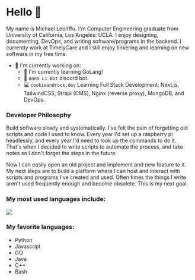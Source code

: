 # Hello 👋

My name is Michael Leonffu. I'm Computer Engineering graduate from
University of California, Los Angeles: UCLA. I enjoy designing, documenting,
DevOps, and writing software/programs in the backend. I currently work at
TimelyCare and I still enjoy tinkering and learning on new software in my free time.

- 🔭 I'm currently working on:
  - 🌱 I'm currently learning GoLang!
  - 🤖 `Anna Li Bot` discord bot.
  - 💻 `cookieandrock.dev` Learning Full Stack Development: Next.js,
    TailwindCSS, Strapi (CMS), Nginx (reverse proxy), MongoDB, and DevOps.

<!--
🏸 Badminton Buddy; a smart badminton birdie pitcher robot.
  - 📝 wordle, a wordle solver; it started as a small script and it got bloated.
  - 🎁 `ghost-upload`, VSCode extension to upload blog posts onto a ghost
  - 📖 Class projects/labs, some of which I may have permission to post on
    github!
- 🔭 I'm also ~~currently~~ working on `Charjabug` a reverse remote ssh tunnel,
  webserver, and gpio led on rpi zero w.
- 🌱 I'm learning reverse ssh tunnel, gpio on rpi, and makefiles
- 🤔 I'm looking for things to do with HDL and Machine Learning.
- 👯 I'm looking to collaborate on anything with DevOps and webdev or backend
  systems!
-->

<!-- As you can see I'm all over the place! -->

### Developer Philosophy

Build software slowly and systematically. I've felt the pain of forgetting old
scripts and code I used to know. Every year I'd set up a raspberry pi
headlessly, and every year I'd need to look up the commands to do it. That's
when I decided to write scripts to automate the process, and take notes so I
don't forget the steps in the future.

Now I can easily open an old project and implement and new feature to it.
My next steps are to build a platform where I can host and interact with
scripts and programs I've created and used. Often times the things I write
aren't used frequently enough and become obsolete. This is my next goal.

<!--
I also use [blog.cookieandrock.dev](blog.cookieandrock.dev) as a platform for
writing certain lessons I've learned in software and tools. One day I
realized that I was relearning old material I had learned before. I didn't
like that. So I started documenting lessons learned and making some automated
tools like headless-rpi installers. I hope that with all these new ideas I can
keep working on increasing my knowledge base systematically and consistently.
-->

### My most used languages include:

<img align="center"
src="https://github-readme-stats.vercel.app/api/top-langs/?username=michaelleonffu&theme=default"
/>

### My favorite languages:
- Python
- Javascript
- GO
- Java
- C++
- Bash

<!--
- 📫 How to reach me: ...
- 💬 Ask me about 
- 🌱 I'm currently learning 
- 😄 Pronouns: ...
- ⚡ Fun fact: ...
- 👯 I'm looking to collaborate on ...
- 🤔 I'm looking for help with ...
-->
